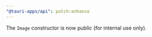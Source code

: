 ```yaml
---
"@tauri-apps/api": patch:enhance
---
```


The `Image` constructor is now public (for internal use only).
